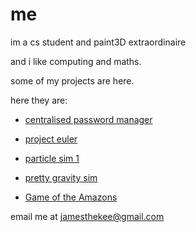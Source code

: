
# me

im a cs student and paint3D extraordinaire

and i like computing and maths. 

some of my projects are here. 

here they are:

- [centralised password manager](https://github.com/jamesthekee/password-manager)

- [project euler](https://github.com/jamesthekee/project-euler)

- [particle sim 1](https://jamesthekee.github.io/quintballs/index.html)

- [pretty gravity sim](https://jamesthekee.github.io/cursorGrav/index.html)

- [Game of the Amazons](https://jamesthekee.github.io/amazons)


email me at jamesthekee@gmail.com
